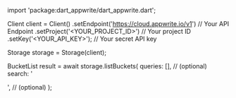 import 'package:dart_appwrite/dart_appwrite.dart';

Client client = Client()
    .setEndpoint('https://cloud.appwrite.io/v1') // Your API Endpoint
    .setProject('&lt;YOUR_PROJECT_ID&gt;') // Your project ID
    .setKey('&lt;YOUR_API_KEY&gt;'); // Your secret API key

Storage storage = Storage(client);

BucketList result = await storage.listBuckets(
    queries: [], // (optional)
    search: '<SEARCH>', // (optional)
);
